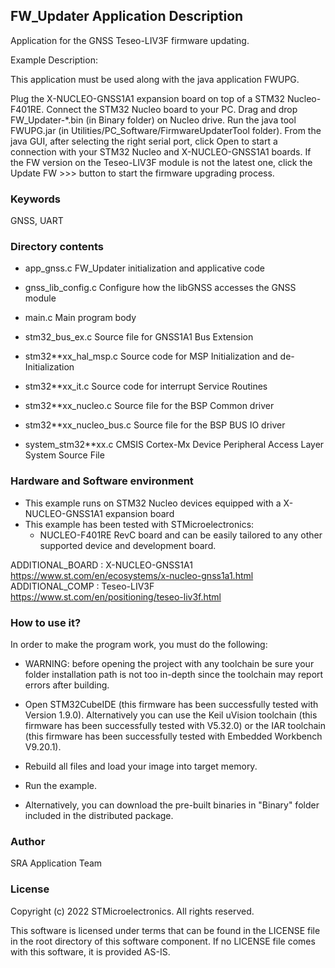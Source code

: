
## <b>FW_Updater Application Description</b>

Application for the GNSS Teseo-LIV3F firmware updating.

Example Description:

This application must be used along with the java application FWUPG.

Plug the X-NUCLEO-GNSS1A1 expansion board on top of a STM32 Nucleo-F401RE.
Connect the STM32 Nucleo board to your PC.
Drag and drop FW_Updater-*.bin (in Binary folder) on Nucleo drive.
Run the java tool FWUPG.jar (in Utilities/PC_Software/FirmwareUpdaterTool folder).
From the java GUI, after selecting the right serial port, click Open to start a 
connection with your STM32 Nucleo and X-NUCLEO-GNSS1A1 boards.
If the FW version on the Teseo-LIV3F module is not the latest one, click the 
Update FW >>> button to start the firmware upgrading process.

### <b>Keywords</b>

GNSS, UART

### <b>Directory contents</b>

 - app_gnss.c             FW_Updater initialization and applicative code
 
 - gnss_lib_config.c      Configure how the libGNSS accesses the GNSS module
 
 - main.c                 Main program body
 
 - stm32_bus_ex.c         Source file for GNSS1A1 Bus Extension
 
 - stm32**xx_hal_msp.c    Source code for MSP Initialization and de-Initialization

 - stm32**xx_it.c         Source code for interrupt Service Routines

 - stm32**xx_nucleo.c     Source file for the BSP Common driver 
						
 - stm32**xx_nucleo_bus.c Source file for the BSP BUS IO driver
 
 - system_stm32**xx.c     CMSIS Cortex-Mx Device Peripheral Access Layer System Source File

### <b>Hardware and Software environment</b>

  - This example runs on STM32 Nucleo devices equipped with a X-NUCLEO-GNSS1A1 expansion board
  - This example has been tested with STMicroelectronics:
    - NUCLEO-F401RE RevC board
    and can be easily tailored to any other supported device and development board.

ADDITIONAL_BOARD : X-NUCLEO-GNSS1A1 https://www.st.com/en/ecosystems/x-nucleo-gnss1a1.html
ADDITIONAL_COMP : Teseo-LIV3F https://www.st.com/en/positioning/teseo-liv3f.html
  
### <b>How to use it?</b>

In order to make the program work, you must do the following:

 - WARNING: before opening the project with any toolchain be sure your folder
   installation path is not too in-depth since the toolchain may report errors
   after building.
   
 - Open STM32CubeIDE (this firmware has been successfully tested with Version 1.9.0).
   Alternatively you can use the Keil uVision toolchain (this firmware
   has been successfully tested with V5.32.0) or the IAR toolchain (this firmware has 
   been successfully tested with Embedded Workbench V9.20.1).
   
 - Rebuild all files and load your image into target memory.
 
 - Run the example.
 
 - Alternatively, you can download the pre-built binaries in "Binary" 
   folder included in the distributed package.

 
### <b>Author</b>

SRA Application Team

### <b>License</b>

Copyright (c) 2022 STMicroelectronics.
All rights reserved.

This software is licensed under terms that can be found in the LICENSE file
in the root directory of this software component.
If no LICENSE file comes with this software, it is provided AS-IS.
